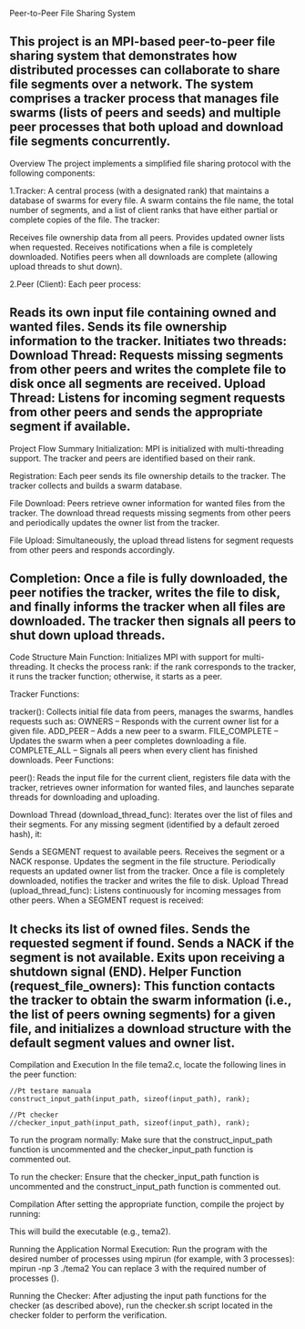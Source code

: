 Peer-to-Peer File Sharing System

This project is an MPI-based peer-to-peer file sharing system that demonstrates how distributed processes can collaborate to share file segments over a network. The system comprises a tracker process that manages file swarms (lists of peers and seeds) and multiple peer processes that both upload and download file segments concurrently.
-----------------------------------------------------------------------------------------------------------------------------------------------------------------------
Overview
The project implements a simplified file sharing protocol with the following components:

1.Tracker:
A central process (with a designated rank) that maintains a database of swarms for every file. A swarm contains the file name, the total number of segments, and a list of client ranks that have either partial or complete copies of the file. The tracker:

Receives file ownership data from all peers.
Provides updated owner lists when requested.
Receives notifications when a file is completely downloaded.
Notifies peers when all downloads are complete (allowing upload threads to shut down).

2.Peer (Client):
Each peer process:

Reads its own input file containing owned and wanted files.
Sends its file ownership information to the tracker.
Initiates two threads:
Download Thread:
Requests missing segments from other peers and writes the complete file to disk once all segments are received.
Upload Thread:
Listens for incoming segment requests from other peers and sends the appropriate segment if available.
-----------------------------------------------------------------------------------------------------------------------------------------------------------------------
Project Flow Summary
Initialization:
MPI is initialized with multi-threading support. The tracker and peers are identified based on their rank.

Registration:
Each peer sends its file ownership details to the tracker. The tracker collects and builds a swarm database.

File Download:
Peers retrieve owner information for wanted files from the tracker. The download thread requests missing segments from other peers and periodically updates the owner list from the tracker.

File Upload:
Simultaneously, the upload thread listens for segment requests from other peers and responds accordingly.

Completion:
Once a file is fully downloaded, the peer notifies the tracker, writes the file to disk, and finally informs the tracker when all files are downloaded. The tracker then signals all peers to shut down upload threads.
-----------------------------------------------------------------------------------------------------------------------------------------------------------------------
Code Structure
Main Function:
Initializes MPI with support for multi-threading. It checks the process rank: if the rank corresponds to the tracker, it runs the tracker function; otherwise, it starts as a peer.

Tracker Functions:

tracker(): Collects initial file data from peers, manages the swarms, handles requests such as:
OWNERS – Responds with the current owner list for a given file.
ADD_PEER – Adds a new peer to a swarm.
FILE_COMPLETE – Updates the swarm when a peer completes downloading a file.
COMPLETE_ALL – Signals all peers when every client has finished downloads.
Peer Functions:

peer():
Reads the input file for the current client, registers file data with the tracker, retrieves owner information for wanted files, and launches separate threads for downloading and uploading.

Download Thread (download_thread_func):
Iterates over the list of files and their segments. For any missing segment (identified by a default zeroed hash), it:

Sends a SEGMENT request to available peers.
Receives the segment or a NACK response.
Updates the segment in the file structure.
Periodically requests an updated owner list from the tracker.
Once a file is completely downloaded, notifies the tracker and writes the file to disk.
Upload Thread (upload_thread_func):
Listens continuously for incoming messages from other peers. When a SEGMENT request is received:

It checks its list of owned files.
Sends the requested segment if found.
Sends a NACK if the segment is not available.
Exits upon receiving a shutdown signal (END).
Helper Function (request_file_owners):
This function contacts the tracker to obtain the swarm information (i.e., the list of peers owning segments) for a given file, and initializes a download structure with the default segment values and owner list.
-----------------------------------------------------------------------------------------------------------------------------------------------------------------------
Compilation and Execution
In the file tema2.c, locate the following lines in the peer function:

    //Pt testare manuala
    construct_input_path(input_path, sizeof(input_path), rank);

    //Pt checker
    //checker_input_path(input_path, sizeof(input_path), rank);

    
To run the program normally:
Make sure that the construct_input_path function is uncommented and the checker_input_path function is commented out.

To run the checker:
Ensure that the checker_input_path function is uncommented and the construct_input_path function is commented out.

Compilation
After setting the appropriate function, compile the project by running:

This will build the executable (e.g., tema2).

Running the Application
Normal Execution:
Run the program with the desired number of processes using mpirun (for example, with 3 processes):
mpirun -np 3 ./tema2
You can replace 3 with the required number of processes (<N>).

Running the Checker:
After adjusting the input path functions for the checker (as described above), run the checker.sh script located in the checker folder to perform the verification.


